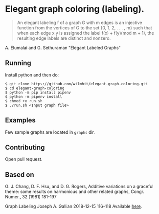 # Elegant graph coloring (labeling).

> An elegant labeling f of a graph G with m edges is an injective function from the
> vertices of G to the set {0, 1, 2, . . . , m} such that when each edge x y is assigned the
> label f(x) + f(y)(mod m + 1), the resulting edge labels are distinct and nonzero.

A. Elumalai and G. Sethuraman "Elegant Labeled Graphs"

## Running

Install python and then do:
```
$ git clone https://github.com/wilmhit/elegant-graph-coloring.git
$ cd elegant-graph-coloring
$ python -m pip install pipenv
$ python -m pipenv install
$ chmod +x run.sh
$ ./run.sh <Input graph file>
```

## Examples

Few sample graphs are located in `graphs` dir.

## Contributing

Open pull request.

## Based on

G. J. Chang, D. F. Hsu, and D. G. Rogers, Additive variations on a graceful theme:
some results on harmonious and other related graphs, Congr. Numer., 32 (1981)
181-197

Graph Labeling
Joseph A. Gallian
2018-12-15
116-118
Available [here](https://www.combinatorics.org/ojs/index.php).
